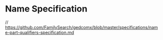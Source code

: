 # Name Specification

// https://github.com/FamilySearch/gedcomx/blob/master/specifications/name-part-qualifiers-specification.md